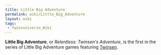 ```yaml
---
title: Little Big Adventure
permalink: wiki/Little_Big_Adventure
layout: wiki
tags:
 - Twinsuniverse_Wiki
---
```


**Little Big Adventure**, or *Relentless: Twinsen's Adventure*, is the
first in the series of Little Big Adventure games featuring
[Twinsen](Twinsen "wikilink").
